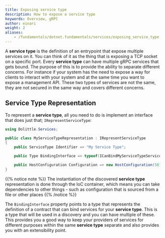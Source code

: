```yaml
---
title: Exposing service type
description: How to expose a service type
keywords: Overview, gRPC
author: einari
weight: 2
aliases: 
    - /fundamentals/dotnet.fundamentals/services/exposing_service_type
---
```

A **service type** is the definition of an entrypoint that expose multiple services on it.
You can think of it as the thing that is exposing a TCP socket on a specific port.
Every **service type** can have multiple gRPC services that gets bound.
The purpose of this is to provide the ability to separate different concerns. For instance
if your system has the need to expose a way for clients to interact with your system and
at the same time you want to expose a management API. These two types of services are
not the same, they are not secured in the same way and covers different concerns.

## Service Type Representation

To represent a **service type**, all you need to do is implement an interface that does just that;
`IRepresentServiceType`:

```csharp
using Dolittle.Services;

public class MyServiceTypeRepresentation : IRepresentServiceType
{
    public ServiceType Identifier => "My Service Type";

    public Type BindingInterface => typeof(ICanBindMyServiceTypeServices);

    public HostConfiguration Configuration => new HostConfiguration(50100); // TCP Port
}
```

{{% notice note %}}
The instantiation of the discovered **service type** representation is done through the
IoC container, which means you can take dependencies to other things - such as configuration
that is sourced from a file or other places
{{% /notice %}}

The `BindingInterface` property points to a type that represents the definition of a
contract that can bind services for your **service type**. This is a type that will be used
in a discovery and you can have multiple of these. This provides you a good way to
keep your providers of services for different purposes within the same **service type** separate
and also provides you with an extensibility point.
